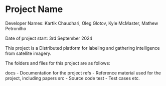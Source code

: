 # Project Name

Developer Names: Kartik Chaudhari, Oleg Glotov, Kyle McMaster, Mathew Petronilho

Date of project start: 3rd September 2024

This project is a Distributed platform for labeling and gathering intelligence from satellite imagery.

The folders and files for this project are as follows:

docs - Documentation for the project
refs - Reference material used for the project, including papers
src - Source code
test - Test cases
etc.